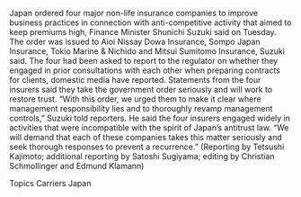 Japan ordered four major non-life insurance companies to improve business practices in connection with anti-competitive activity that aimed to keep premiums high, Finance Minister Shunichi Suzuki said on Tuesday.
The order was issued to Aioi Nissay Dowa Insurance, Sompo Japan Insurance, Tokio Marine & Nichido and Mitsui Sumitomo Insurance, Suzuki said.
The four had been asked to report to the regulator on whether they engaged in prior consultations with each other when preparing contracts for clients, domestic media have reported.
Statements from the four insurers said they take the government order seriously and will work to restore trust.
“With this order, we urged them to make it clear where management responsibility lies and to thoroughly revamp management controls,” Suzuki told reporters.
He said the four insurers engaged widely in activities that were incompatible with the spirit of Japan’s antitrust law.
“We will demand that each of these companies takes this matter seriously and seek thorough responses to prevent a recurrence.”
(Reporting by Tetsushi Kajimoto; additional reporting by Satoshi Sugiyama; editing by Christian Schmollinger and Edmund Klamann)

Topics
Carriers
Japan
